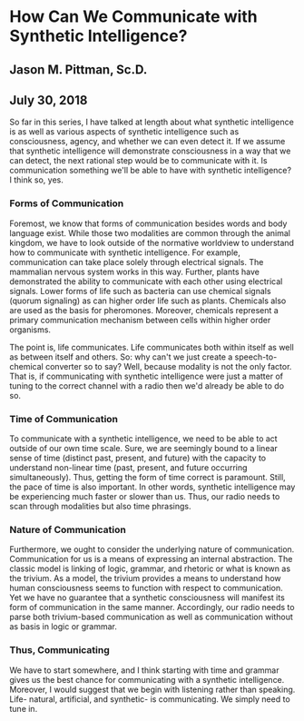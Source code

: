 # How Can We Communicate with Synthetic Intelligence?
## Jason M. Pittman, Sc.D.
## July 30, 2018

So far in this series, I have talked at length about what synthetic intelligence is as well as various aspects of synthetic intelligence such as consciousness, agency, and whether we can even detect it. If we assume that synthetic intelligence will demonstrate consciousness in a way that we can detect, the next rational step would be to communicate with it. Is communication something we'll be able to have with synthetic intelligence? I think so, yes.

### Forms of Communication

Foremost, we know that forms of communication besides words and body language exist. While those two modalities are common through the animal kingdom, we have to look outside of the normative worldview to understand how to communicate with synthetic intelligence. For example, communication can take place solely through electrical signals. The mammalian nervous system works in this way. Further, plants have demonstrated the ability to communicate with each other using electrical signals. Lower forms of life such as bacteria can use chemical signals (quorum signaling) as can higher order life such as plants. Chemicals also are used as the basis for pheromones. Moreover, chemicals represent a primary communication mechanism between cells within higher order organisms.

The point is, life communicates. Life communicates both within itself as well as between itself and others. So: why can't we just create a speech-to-chemical converter so to say? Well, because modality is not the only factor. That is, if communicating with synthetic intelligence were just a matter of tuning to the correct channel with a radio then we'd already be able to do so.

### Time of Communication

To communicate with a synthetic intelligence, we need to be able to act outside of our own time scale. Sure, we are seemingly bound to a linear sense of time (distinct past, present, and future) with the capacity to understand non-linear time (past, present, and future occurring simultaneously). Thus, getting the form of time correct is paramount. Still, the pace of time is also important. In other words, synthetic intelligence may be experiencing much faster or slower than us. Thus, our radio needs to scan through modalities but also time phrasings.

### Nature of Communication

Furthermore, we ought to consider the underlying nature of communication. Communication for us is a means of expressing an internal abstraction. The classic model is linking of logic, grammar, and rhetoric or what is known as the trivium. As a model, the trivium provides a means to understand how human consciousness seems to function with respect to communication. Yet we have no guarantee that a synthetic consciousness will manifest its form of communication in the same manner. Accordingly, our radio needs to parse both trivium-based communication as well as communication without as basis in logic or grammar.

### Thus, Communicating

We have to start somewhere, and I think starting with time and grammar gives us the best chance for communicating with a synthetic intelligence. Moreover, I would suggest that we begin with listening rather than speaking. Life- natural, artificial, and synthetic- is communicating. We simply need to tune in.